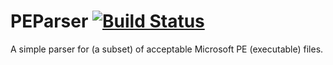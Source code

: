 PEParser [![Build Status](https://travis-ci.org/igraves/peparser-haskell.svg?branch=master)](https://travis-ci.org/igraves/peparser-haskell)
========

A simple parser for (a subset) of acceptable Microsoft PE (executable) files.
